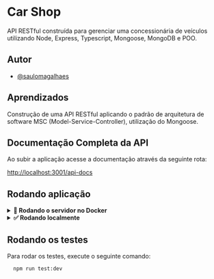 
# Car Shop

API RESTful construída para gerenciar uma concessionária de veículos utilizando Node, Express, Typescript, Mongoose, MongoDB e POO.

## Autor

- [@saulomagalhaes](https://www.linkedin.com/in/sauloam/)

## Aprendizados

Construção de uma API RESTful aplicando o padrão de arquitetura de software MSC
(Model-Service-Controller), utilização do Mongoose.

## Documentação Completa da API
Ao subir a aplicação acesse a documentação através da seguinte rota:

[http://localhost:3001/api-docs](http://localhost:3001/api-docs)

## Rodando aplicação
<details> 
  <summary>
    <strong>🐳 Rodando o servidor no Docker</strong>
  </summary>

Clone o projeto

```bash
  git clone git@github.com:saulomagalhaes/Car-Shop.git
```

Entre no diretório do projeto

```bash
  cd Car-Shop
```

Instale as dependências

```bash
  npm install
```

Suba o container Docker

```bash
  docker-compose up -d
```

Execute o container

```bash
   docker exec -it car_shop bash
```

Inicie o servidor dentro do container

```bash
   npm run dev
```
</details>

<details> 
  <summary>
    <strong>✅ Rodando localmente</strong>
  </summary>
  
  Caso não tenha o MongoDB instalado em sua máquina e deseje usar o Docker, é só seguir os passos a seguir:

  Baixe a imagem do MongoDB:
  
  ```bash
    docker pull mongo
  ```
  
  Crie o contêiner do MongoDB:
  
   ```bash
    docker run --name <nome-do-container> -p 27017:27017 -d mongo
   ```
   
  Confira se o contêiner está rodando:
  
   ```bash
    docker container ls
   ```
  Execute o servidor localmente:
    
   ```bash
    npm run dev
   ```
 
 </details>
 
 ## Rodando os testes

Para rodar os testes, execute o seguinte comando:

```bash
  npm run test:dev
```



